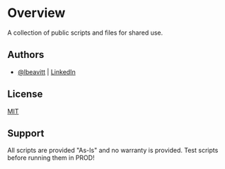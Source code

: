 # Overview

A collection of public scripts and files for shared use.

## Authors

- [@lbeavitt](https://github.com/lbeavitt) | [LinkedIn](https://au.linkedin.com/in/leo-beavitt-49589496)


## License

[MIT](https://choosealicense.com/licenses/mit/)


## Support

All scripts are provided "As-Is" and no warranty is provided. Test scripts before running them in PROD!
